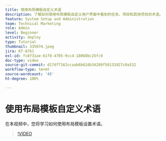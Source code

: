 ```yaml
---
title: 使用布局模板自定义术语
description: 了解如何使用布局模板自定义用户界面中看到的任务、项目和其他项目的术语。
feature: System Setup and Administration
team: Technical Marketing
role: Admin
level: Beginner
activity: deploy
type: Tutorial
thumbnail: 335074.jpeg
jira: KT-8761
exl-id: fc8f31ae-61f8-4705-9cc4-18068bc25fc9
doc-type: video
source-git-commit: d17df7162ccaab6b62db34209f50131927c0a532
workflow-type: tm+mt
source-wordcount: '45'
ht-degree: 100%

---
```


# 使用布局模板自定义术语

在本视频中，您将学习如何使用布局模板设置术语。

>[!VIDEO](https://video.tv.adobe.com/v/335074/?quality=12&learn=on&enablevpops)
